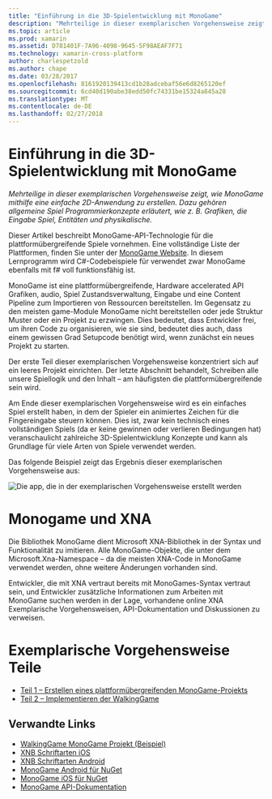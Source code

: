 ```yaml
---
title: "Einführung in die 3D-Spielentwicklung mit MonoGame"
description: "Mehrteilige in dieser exemplarischen Vorgehensweise zeigt, wie MonoGame mithilfe eine einfache 2D-Anwendung zu erstellen.  Dazu gehören allgemeine Spiel Programmierkonzepte erläutert, wie z. B. Grafiken, die Eingabe Spiel, Entitäten und physikalische."
ms.topic: article
ms.prod: xamarin
ms.assetid: D781401F-7A96-4098-9645-5F98AEAF7F71
ms.technology: xamarin-cross-platform
author: charlespetzold
ms.author: chape
ms.date: 03/28/2017
ms.openlocfilehash: 8161920139413cd1b28adcebaf56e6d8265120ef
ms.sourcegitcommit: 6cd40d190abe38edd50fc74331be15324a845a28
ms.translationtype: MT
ms.contentlocale: de-DE
ms.lasthandoff: 02/27/2018
---
```

# <a name="introduction-to-game-development-with-monogame"></a>Einführung in die 3D-Spielentwicklung mit MonoGame

_Mehrteilige in dieser exemplarischen Vorgehensweise zeigt, wie MonoGame mithilfe eine einfache 2D-Anwendung zu erstellen.  Dazu gehören allgemeine Spiel Programmierkonzepte erläutert, wie z. B. Grafiken, die Eingabe Spiel, Entitäten und physikalische._

Dieser Artikel beschreibt MonoGame-API-Technologie für die plattformübergreifende Spiele vornehmen. Eine vollständige Liste der Plattformen, finden Sie unter der [MonoGame Website](http://www.monogame.net/). In diesem Lernprogramm wird C#-Codebeispiele für verwendet zwar MonoGame ebenfalls mit f# voll funktionsfähig ist.

MonoGame ist eine plattformübergreifende, Hardware accelerated API Grafiken, audio, Spiel Zustandsverwaltung, Eingabe und eine Content Pipeline zum Importieren von Ressourcen bereitstellen. Im Gegensatz zu den meisten game-Module MonoGame nicht bereitstellen oder jede Struktur Muster oder ein Projekt zu erzwingen.  Dies bedeutet, dass Entwickler frei, um ihren Code zu organisieren, wie sie sind, bedeutet dies auch, dass einem gewissen Grad Setupcode benötigt wird, wenn zunächst ein neues Projekt zu starten.

Der erste Teil dieser exemplarischen Vorgehensweise konzentriert sich auf ein leeres Projekt einrichten. Der letzte Abschnitt behandelt, Schreiben alle unsere Spiellogik und den Inhalt – am häufigsten die plattformübergreifende sein wird.

Am Ende dieser exemplarischen Vorgehensweise wird es ein einfaches Spiel erstellt haben, in dem der Spieler ein animiertes Zeichen für die Fingereingabe steuern können.  Dies ist, zwar kein technisch eines vollständigen Spiels (da er keine gewinnen oder verlieren Bedingungen hat) veranschaulicht zahlreiche 3D-Spielentwicklung Konzepte und kann als Grundlage für viele Arten von Spiele verwendet werden. 

Das folgende Beispiel zeigt das Ergebnis dieser exemplarischen Vorgehensweise aus:

![](images/image1.gif "Die app, die in der exemplarischen Vorgehensweise erstellt werden")

# <a name="monogame-and-xna"></a>Monogame und XNA

Die Bibliothek MonoGame dient Microsoft XNA-Bibliothek in der Syntax und Funktionalität zu imitieren.  Alle MonoGame-Objekte, die unter dem Microsoft.Xna-Namespace – da die meisten XNA-Code in MonoGame verwendet werden, ohne weitere Änderungen vorhanden sind. 

Entwickler, die mit XNA vertraut bereits mit MonoGames-Syntax vertraut sein, und Entwickler zusätzliche Informationen zum Arbeiten mit MonoGame suchen werden in der Lage, vorhandene online XNA Exemplarische Vorgehensweisen, API-Dokumentation und Diskussionen zu verweisen.


# <a name="walkthrough-parts"></a>Exemplarische Vorgehensweise Teile

- [Teil 1 – Erstellen eines plattformübergreifenden MonoGame-Projekts](~/graphics-games/monogame/introduction/part1.md)
- [Teil 2 – Implementieren der WalkingGame](~/graphics-games/monogame/introduction/part2.md)

## <a name="related-links"></a>Verwandte Links

- [WalkingGame MonoGame Projekt (Beispiel)](https://developer.xamarin.com/samples/mobile/WalkingGameMG/)
- [XNB Schriftarten iOS](https://github.com/mono/CocosSharp/tree/master/Samples/GameStarterKit/GameStarterKit/Content/fonts)
- [XNB Schriftarten Android](https://github.com/mono/CocosSharp/tree/master/Samples/GameStarterKit/GameStarterKit/Assets/Content/fonts)
- [MonoGame Android für NuGet](https://www.nuget.org/packages/MonoGame.Framework.Android/)
- [MonoGame iOS für NuGet](https://www.nuget.org/packages/MonoGame.Framework.iOS/)
- [MonoGame API-Dokumentation](http://www.monogame.net/documentation/?page=main)
